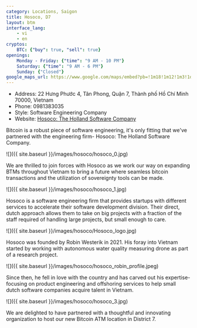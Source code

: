 ```yaml
---
category: Locations, Saigon
title: Hosoco, D7
layout: btm
interface_lang:
    - vi
    - en
cryptos:
    BTC: {"buy": true, "sell": true}
openings:
    Monday - Friday: {"time": "9 AM - 10 PM"}
    Saturday: {"time": "9 AM - 6 PM"}
    Sunday: {"Closed"}
google_maps_url: https://www.google.com/maps/embed?pb=!1m18!1m12!1m3!1d980.0148601281006!2d106.70780863131856!3d10.729898965432449!2m3!1f0!2f0!3f0!3m2!1i1024!2i768!4f13.1!3m3!1m2!1s0x31752fb3a82be45f%3A0xc5eb169afc0a299a!2sHosoco!5e0!3m2!1sen!2s!4v1701001794620!5m2!1sen!2s
---
```

* Address: 22 Hưng Phước 4, Tân Phong, Quận 7, Thành phố Hồ Chí Minh 70000, Vietnam
* Phone: 0981383035
* Style: Software Engineering Company
* Website: [Hosoco: The Holland Software Company](https://www.hosoco.nl/)

Bitcoin is a robust piece of software engineering, it's only fitting that we've partnered with the engineering firm- Hosoco: The Holland Software Company.

![]({{ site.baseurl }}/images/hosoco/hosoco_0.jpg)

We are thrilled to join forces with Hosoco as we work our way on expanding BTMs throughout Vietnam to bring a future where seamless bitcoin transactions and the utilization of sovereignty tools can be made. 

![]({{ site.baseurl }}/images/hosoco/hosoco_1.jpg)

Hosoco is a software engineering firm that provides startups with different services to accelerate their software development division. Their direct, dutch approach allows them to take on big projects with a fraction of the staff required of handling large projects, but small enough to care. 

![]({{ site.baseurl }}/images/hosoco/Hosoco_logo.jpg)

Hosoco was founded by Robin Westerik in 2021. His foray into Vietnam started by working with autonomous water quality measuring drone as part of a research project. 

![]({{ site.baseurl }}/images/hosoco/hosoco_robin_profile.jpeg)

Since then, he fell in love with the country and has carved out his expertise- focusing on product engineering and offshoring services to help small dutch software companies acquire talent in Vietnam. 

![]({{ site.baseurl }}/images/hosoco/hosoco_3.jpg)

We are delighted to have partnered with a thoughtful and innovating organization to host our new Bitcoin ATM location in District 7. 